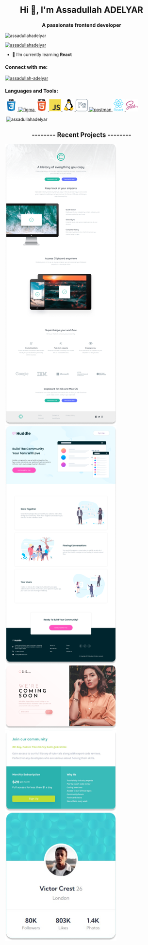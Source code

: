 <h1 align="center">Hi 👋, I'm Assadullah ADELYAR</h1>
<h3 align="center">A passionate frontend developer</h3>

<p align="left"> <img src="https://komarev.com/ghpvc/?username=assadullahadelyar&label=Profile%20views&color=0e75b6&style=flat" alt="assadullahadelyar" /> </p>

<p align="left"> <a href="https://github.com/ryo-ma/github-profile-trophy"><img src="https://github-profile-trophy.vercel.app/?username=assadullahadelyar" alt="assadullahadelyar" /></a> </p>

- 🌱 I’m currently learning **React**

<h3 align="left">Connect with me:</h3>
<p align="left">
<a href="https://linkedin.com/in/assadullah-adelyar" target="blank"><img align="center" src="https://raw.githubusercontent.com/rahuldkjain/github-profile-readme-generator/master/src/images/icons/Social/linked-in-alt.svg" alt="assadullah-adelyar" height="30" width="40" /></a>
</p>

<h3 align="left">Languages and Tools:</h3>
<p align="left"> <a href="https://www.w3schools.com/css/" target="_blank" rel="noreferrer"> <img src="https://raw.githubusercontent.com/devicons/devicon/master/icons/css3/css3-original-wordmark.svg" alt="css3" width="40" height="40"/> </a> <a href="https://www.figma.com/" target="_blank" rel="noreferrer"> <img src="https://www.vectorlogo.zone/logos/figma/figma-icon.svg" alt="figma" width="40" height="40"/> </a> <a href="https://www.w3.org/html/" target="_blank" rel="noreferrer"> <img src="https://raw.githubusercontent.com/devicons/devicon/master/icons/html5/html5-original-wordmark.svg" alt="html5" width="40" height="40"/> </a> <a href="https://developer.mozilla.org/en-US/docs/Web/JavaScript" target="_blank" rel="noreferrer"> <img src="https://raw.githubusercontent.com/devicons/devicon/master/icons/javascript/javascript-original.svg" alt="javascript" width="40" height="40"/> </a> <a href="https://www.linux.org/" target="_blank" rel="noreferrer"> <img src="https://raw.githubusercontent.com/devicons/devicon/master/icons/linux/linux-original.svg" alt="linux" width="40" height="40"/> </a> <a href="https://www.photoshop.com/en" target="_blank" rel="noreferrer"> <img src="https://raw.githubusercontent.com/devicons/devicon/master/icons/photoshop/photoshop-line.svg" alt="photoshop" width="40" height="40"/> </a> <a href="https://postman.com" target="_blank" rel="noreferrer"> <img src="https://www.vectorlogo.zone/logos/getpostman/getpostman-icon.svg" alt="postman" width="40" height="40"/> </a> <a href="https://reactjs.org/" target="_blank" rel="noreferrer"> <img src="https://raw.githubusercontent.com/devicons/devicon/master/icons/react/react-original-wordmark.svg" alt="react" width="40" height="40"/> </a> <a href="https://sass-lang.com" target="_blank" rel="noreferrer"> <img src="https://raw.githubusercontent.com/devicons/devicon/master/icons/sass/sass-original.svg" alt="sass" width="40" height="40"/> </a> </p>

<p>&nbsp;<img align="center" src="https://github-readme-stats.vercel.app/api?username=assadullahadelyar&show_icons=true&locale=en" alt="assadullahadelyar" /></p> 

<h2 align="center">-------- Recent Projects --------</h2>

<div align="left"> 
  
  <span padding= "36px">
    <a href="https://github.com/AssadullahADELYAR/fm-clipboard-landing-page" target="_blank" rel="noreferrer"> 
  <img src="https://github.com/AssadullahADELYAR/AssadullahADELYAR/blob/main/landing-page-001.png" alt="Landing-page" /> </a>
  </span>

 
  <span padding= "36px">
    <a href="https://github.com/AssadullahADELYAR/fm-huddle-landing-page" target="_blank" rel="noreferrer"> 
  <img  src="https://github.com/AssadullahADELYAR/AssadullahADELYAR/blob/main/huddle-landing-page.png" alt="Landing-page-for-huddle" /> </a>
  </span>
</div>

<div align="left"> 
 
  <span padding= "36px">
    <a href="https://github.com/AssadullahADELYAR/fm-coming-soon" target="_blank" rel="noreferrer"> 
  <img src="https://github.com/AssadullahADELYAR/AssadullahADELYAR/blob/main/coming-soon.png" alt="Coming-soon" /> </a>
  </span>

  
  <span padding= "36px">
    <a href="https://github.com/AssadullahADELYAR/fm-single-price-grid" target="_blank" rel="noreferrer"> 
  <img  src="https://github.com/AssadullahADELYAR/AssadullahADELYAR/blob/main/single-price.png" alt="single-price" /> </a>
  </span>
</div>
<div align="left"> 
 
  <span padding= "36px">
    <a href="https://github.com/AssadullahADELYAR/fm-profile-card-component" target="_blank" rel="noreferrer"> 
  <img src="https://github.com/AssadullahADELYAR/AssadullahADELYAR/blob/main/Profile-card.png" alt="Profile-card" /> </a>
  </span>

</div>
